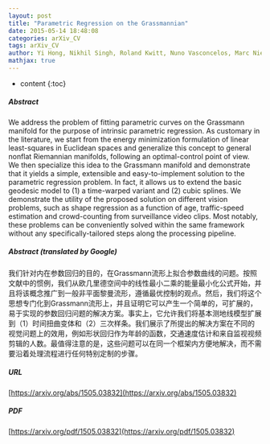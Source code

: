 ```yaml
---
layout: post
title: "Parametric Regression on the Grassmannian"
date: 2015-05-14 18:48:08
categories: arXiv_CV
tags: arXiv_CV
author: Yi Hong, Nikhil Singh, Roland Kwitt, Nuno Vasconcelos, Marc Niethammer
mathjax: true
---
```


* content
{:toc}

##### Abstract
We address the problem of fitting parametric curves on the Grassmann manifold for the purpose of intrinsic parametric regression. As customary in the literature, we start from the energy minimization formulation of linear least-squares in Euclidean spaces and generalize this concept to general nonflat Riemannian manifolds, following an optimal-control point of view. We then specialize this idea to the Grassmann manifold and demonstrate that it yields a simple, extensible and easy-to-implement solution to the parametric regression problem. In fact, it allows us to extend the basic geodesic model to (1) a time-warped variant and (2) cubic splines. We demonstrate the utility of the proposed solution on different vision problems, such as shape regression as a function of age, traffic-speed estimation and crowd-counting from surveillance video clips. Most notably, these problems can be conveniently solved within the same framework without any specifically-tailored steps along the processing pipeline.

##### Abstract (translated by Google)
我们针对内在参数回归的目的，在Grassmann流形上拟合参数曲线的问题。按照文献中的惯例，我们从欧几里德空间中的线性最小二乘的能量最小化公式开始，并且将该概念推广到一般非平面黎曼流形，遵循最优控制的观点。然后，我们将这个思想专门化到Grassmann流形上，并且证明它可以产生一个简单的，可扩展的，易于实现的参数回归问题的解决方案。事实上，它允许我们将基本测地线模型扩展到（1）时间扭曲变体和（2）三次样条。我们展示了所提出的解决方案在不同的视觉问题上的效用，例如形状回归作为年龄的函数，交通速度估计和来自监视视频剪辑的人数。最值得注意的是，这些问题可以在同一个框架内方便地解决，而不需要沿着处理流程进行任何特别定制的步骤。

##### URL
[https://arxiv.org/abs/1505.03832](https://arxiv.org/abs/1505.03832)

##### PDF
[https://arxiv.org/pdf/1505.03832](https://arxiv.org/pdf/1505.03832)

